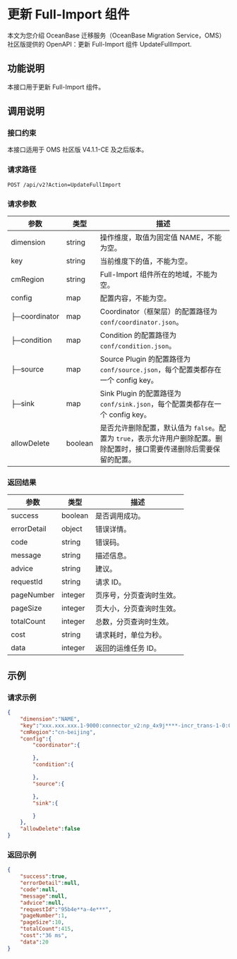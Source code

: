# 更新 Full-Import 组件

本文为您介绍 OceanBase 迁移服务（OceanBase Migration Service，OMS）社区版提供的 OpenAPI：更新 Full-Import 组件 UpdateFullImport.

## 功能说明

本接口用于更新 Full-Import 组件。

## 调用说明

### 接口约束

本接口适用于 OMS 社区版 V4.1.1-CE 及之后版本。

### 请求路径

`POST /api/v2?Action=UpdateFullImport`

### 请求参数

|    参数     |   类型   |     描述      |
|-----------|--------|-------------|
| dimension      | string      |  操作维度，取值为固定值 NAME，不能为空。|
| key      | string      |  当前维度下的值，不能为空。|
| cmRegion      | string      |  Full-Import 组件所在的地域，不能为空。|
| config      | map      |  配置内容，不能为空。|
|  ├─coordinator    |    map      |  Coordinator（框架层）的配置路径为 `conf/coordinator.json`。             |
|  ├─condition    |       map   | Condition 的配置路径为 `conf/condition.json`。              |
|  ├─source    |       map   |    Source Plugin 的配置路径为 `conf/source.json`，每个配置类都存在一个 config key。           |
|  ├─sink    |      map    |  Sink Plugin 的配置路径为 `conf/sink.json`，每个配置类都存在一个 config key。             |
| allowDelete |  boolean |是否允许删除配置，默认值为 `false`。配置为 `true`，表示允许用户删除配置。删除配置时，接口需要传递删除后需要保留的配置。 |

### 返回结果

|     参数     |        类型        |           描述           |
|------------|------------------|------------------------|
| success    | boolean          | 是否调用成功。                |
| errorDetail | object | 错误详情。|
| code       | string           | 错误码。                   |
| message    | string           | 描述信息。                  |
| advice     | string           | 建议。                    |
| requestId  | string           | 请求 ID。                 |
| pageNumber | integer | 页序号，分页查询时生效。                  |
| pageSize   | integer | 页大小，分页查询时生效。                  |
| totalCount | integer | 总数，分页查询时生效。                  |
| cost       | string           | 请求耗时，单位为秒。                  |
| data       | integer           |  返回的运维任务 ID。|

## 示例

### 请求示例

```JSON
{
    "dimension":"NAME",
    "key":"xxx.xxx.xxx.1-9000:connector_v2:np_4x9j****-incr_trans-1-0:0000000006",
    "cmRegion":"cn-beijing",
    "config":{
        "coordinator":{

        },
        "condition":{

        },
        "source":{

        },
        "sink":{

        }
    },
    "allowDelete":false
}
```

### 返回示例

```JSON
{
    "success":true,
    "errorDetail":null,
    "code":null,
    "message":null,
    "advice":null,
    "requestId":"95b4e**a-4e***",
    "pageNumber":1,
    "pageSize":10,
    "totalCount":415,
    "cost":"36 ms",
    "data":20
}
```

